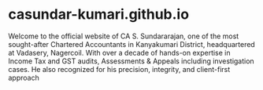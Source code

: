 # casundar-kumari.github.io
 Welcome to the official website of CA S. Sundararajan, one of the most sought-after Chartered Accountants in Kanyakumari District, headquartered at Vadasery, Nagercoil. With over a decade of hands-on expertise in Income Tax and GST audits, Assessments & Appeals including investigation cases. He also recognized for his precision, integrity, and client-first approach
